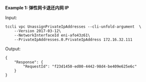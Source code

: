 **Example 1: 弹性网卡退还内网 IP**



Input: 

```
tccli vpc UnassignPrivateIpAddresses --cli-unfold-argument  \
    --Version 2017-03-12\
    --NetworkInterfaceId eni-afo43z61\
    --PrivateIpAddresses.0.PrivateIpAddress 172.16.32.111
```

Output: 
```
{
    "Response": {
        "RequestId": "f23d1450-ed00-4442-98d4-be409e625e6c"
    }
}
```

